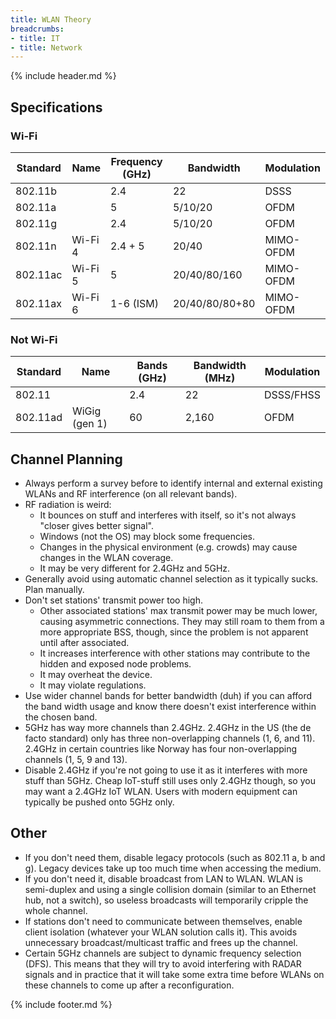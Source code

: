 ```yaml
---
title: WLAN Theory
breadcrumbs:
- title: IT
- title: Network
---
```

{% include header.md %}

## Specifications

### Wi-Fi

|Standard|Name|Frequency (GHz)|Bandwidth|Modulation|
|-|-|-|-|-|
|802.11b||2.4|22|DSSS|
|802.11a||5|5/10/20|OFDM|
|802.11g||2.4|5/10/20|OFDM|
|802.11n|Wi-Fi 4|2.4 + 5|20/40|MIMO-OFDM|
|802.11ac|Wi-Fi 5|5|20/40/80/160|MIMO-OFDM|
|802.11ax|Wi-Fi 6|1-6 (ISM)|20/40/80/80+80|MIMO-OFDM|

### Not Wi-Fi

|Standard|Name|Bands (GHz)|Bandwidth (MHz)|Modulation|
|-|-|-|-|-|
|802.11||2.4|22|DSSS/FHSS|
|802.11ad|WiGig (gen 1)|60|2,160|OFDM|

## Channel Planning

- Always perform a survey before to identify internal and external existing WLANs and RF interference (on all relevant bands).
- RF radiation is weird:
    - It bounces on stuff and interferes with itself, so it's not always "closer gives better signal".
    - Windows (not the OS) may block some frequencies.
    - Changes in the physical environment (e.g. crowds) may cause changes in the WLAN coverage.
    - It may be very different for 2.4GHz and 5GHz.
- Generally avoid using automatic channel selection as it typically sucks. Plan manually.
- Don't set stations' transmit power too high.
    - Other associated stations' max transmit power may be much lower, causing asymmetric connections. They may still roam to them from a more appropriate BSS, though, since the problem is not apparent until after associated.
    - It increases interference with other stations may contribute to the hidden and exposed node problems.
    - It may overheat the device.
    - It may violate regulations.
- Use wider channel bands for better bandwidth (duh) if you can afford the band width usage and know there doesn't exist interference within the chosen band.
- 5GHz has way more channels than 2.4GHz. 2.4GHz in the US (the de facto standard) only has three non-overlapping channels (1, 6, and 11). 2.4GHz in certain countries like Norway has four non-overlapping channels (1, 5, 9 and 13).
- Disable 2.4GHz if you're not going to use it as it interferes with more stuff than 5GHz. Cheap IoT-stuff still uses only 2.4GHz though, so you may want a 2.4GHz IoT WLAN. Users with modern equipment can typically be pushed onto 5GHz only.

## Other

- If you don't need them, disable legacy protocols (such as 802.11 a, b and g). Legacy devices take up too much time when accessing the medium.
- If you don't need it, disable broadcast from LAN to WLAN. WLAN is semi-duplex and using a single collision domain (similar to an Ethernet hub, not a switch), so useless broadcasts will temporarily cripple the whole channel.
- If stations don't need to communicate between themselves, enable client isolation (whatever your WLAN solution calls it). This avoids unnecessary broadcast/multicast traffic and frees up the channel.
- Certain 5GHz channels are subject to dynamic frequency selection (DFS). This means that they will try to avoid interfering with RADAR signals and in practice that it will take some extra time before WLANs on these channels to come up after a reconfiguration.

{% include footer.md %}
